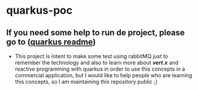 # quarkus-poc

## If you need some help to run de project, please go to ([quarkus readme](./README-quarkus.md))

- This project is intent to make some test using rabbitMQ just to remember the technology and also to learn more about ***vert.x*** and reactive programming with quarkus in order to use this concepts in a commercial application, but I would like to help people who are learning this concepts, so I am maintaining this repository public ;)  

